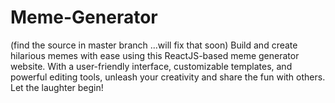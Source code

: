 # Meme-Generator
(find the source in master branch 
...will fix that soon)
Build and create hilarious memes with ease using this ReactJS-based meme generator website. With a user-friendly interface, customizable templates, and powerful editing tools, unleash your creativity and share the fun with others. Let the laughter begin!
